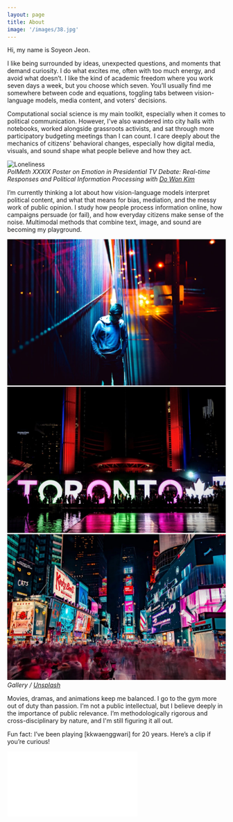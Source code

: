 ```yaml
---
layout: page
title: About
image: '/images/38.jpg'
---
```


Hi, my name is Soyeon Jeon.  

I like being surrounded by ideas, unexpected questions, and moments that demand curiosity. I do what excites me, often with too much energy, and avoid what doesn’t. I like the kind of academic freedom where you work seven days a week, but you choose which seven. You’ll usually find me somewhere between code and equations, toggling tabs between vision-language models, media content, and voters' decisions.  

Computational social science is my main toolkit, especially when it comes to political communication. However, I’ve also wandered into city halls with notebooks, worked alongside grassroots activists, and sat through more participatory budgeting meetings than I can count. I care deeply about the mechanics of citizens' behavioral changes, especially how digital media, visuals, and sound shape what people believe and how they act.  

![Loneliness]({{site.baseurl}}/images/39.jpg)  
*PolMeth XXXIX Poster on Emotion in Presidential TV Debate: Real-time Responses and Political Information Processing with [Do Won Kim](https://do-won.github.io/)*

I’m currently thinking a lot about how vision-language models interpret political content, and what that means for bias, mediation, and the messy work of public opinion. I study how people process information online, how campaigns persuade (or fail), and how everyday citizens make sense of the noise. Multimodal methods that combine text, image, and sound are becoming my playground.

<div class="gallery-box">
  <div class="gallery">
    <img src="/images/project-5.jpg" alt="Project">
    <img src="/images/project-8.jpg" alt="Project">
    <img src="/images/project-6.jpg" alt="Project">
  </div>
  <em>Gallery / <a href="https://unsplash.com/" target="_blank">Unsplash</a></em>
</div>

Movies, dramas, and animations keep me balanced. I go to the gym more out of duty than passion. I’m not a public intellectual, but I believe deeply in the importance of public relevance. I’m methodologically rigorous and cross-disciplinary by nature, and I'm still figuring it all out. 

Fun fact: I’ve been playing [kkwaenggwari] for 20 years. Here’s a clip if you’re curious!

<p><iframe src="[https://www.youtube.com/embed/QyQ85DEVpbc](https://youtu.be/zs69cpFaIm4?si=fUAM-UEokrmmOwJq&t=2)" frameborder="0" allowfullscreen></iframe></p>

